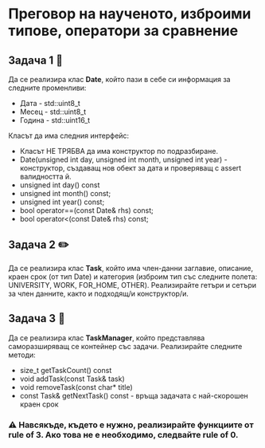 # Преговор на наученото, изброими типове, оператори за сравнение

## Задача 1 :calendar:
Да се реализира клас __Date__, който пази в себе си информация за следните променливи: 
* Дата - std::uint8_t
* Месец - std::uint8_t
* Година - std::uint16_t

Класът да има следния интерфейс:
* Класът НЕ ТРЯБВА да има конструктор по подразбиране.
* Date(unsigned int day, unsigned int month, unsigned int year) - конструктор, създаващ нов обект за дата и проверяващ с assert валидността й.
* unsigned int day() const
* unsigned int month() const;
* unsigned int year() const;
* bool operator==(const Date& rhs) const;
* bool operator<(const Date& rhs) const;

## Задача 2 :pencil2:
Да се реализира клас __Task__, който има член-данни заглавие, описание, краен срок (от тип Date) и категория (изброим тип със следните полета: UNIVERSITY, WORK, FOR_HOME, OTHER). Реализирайте гетъри и сетъри за член данните, както и подходящ/и конструктор/и.

## Задача 3 :memo:
Да се реализира клас __TaskManager__, който представлява саморазширяващ се контейнер със задачи. Реализирайте следните методи:
* size_t getTaskCount() const
* void addTask(const Task& task)
* void removeTask(const char* title)
* const Task& getNextTask() const - връща задачата с най-скорошен краен срок


### :warning: Навсякъде, където е нужно, реализирайте функциите от rule of 3. Ако това не е необходимо, следвайте rule of 0.